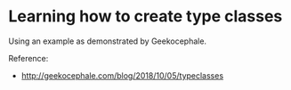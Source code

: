 # Learning how to create type classes

Using an example as demonstrated by Geekocephale. 

Reference: 
- http://geekocephale.com/blog/2018/10/05/typeclasses